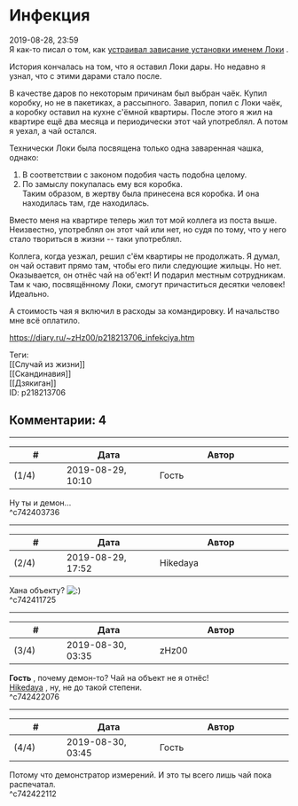 Инфекция
========

  
2019-08-28, 23:59  
 Я как-то писал о том, как  [устраивал зависание установки именем Локи](Чайник%20Поппера)  .   
   
 История кончалась на том, что я оставил Локи дары. Но недавно я узнал, что с этими дарами стало после.   
   
 В качестве даров по некоторым причинам был выбран чаёк. Купил коробку, но не в пакетиках, а рассыпного. Заварил, попил с Локи чаёк, а коробку оставил на кухне с'ёмной квартиры. После этого я жил на квартире ещё два месяца и периодически этот чай употреблял. А потом я уехал, а чай остался.   
   
 Технически Локи была посвящена только одна заваренная чашка, однако:   
 1. В соответствии с законом подобия часть подобна целому.   
 2. По замыслу покупалась ему вся коробка.   
 Таким образом, в жертву была принесена вся коробка. И она находилась там, где находилась.   
   
 Вместо меня на квартире теперь жил тот мой коллега из поста выше. Неизвестно, употреблял он этот чай или нет, но судя по тому, что у него стало твориться в жизни -- таки употреблял.   
   
 Коллега, когда уезжал, решил с'ём квартиры не продолжать. Я думал, он чай оставит прямо там, чтобы его пили следующие жильцы. Но нет. Оказывается, он отнёс чай на об'ект! И подарил местным сотрудникам. Там к чаю, посвящённому Локи, смогут причаститься десятки человек! Идеально.   
   
 А стоимость чая я включил в расходы за командировку. И начальство мне всё оплатило.   
  
<https://diary.ru/~zHz00/p218213706_infekciya.htm>  
  
Теги:  
[[Случай из жизни]]  
[[Скандинавия]]  
[[Дзякиган]]  
ID: p218213706  


Комментарии: 4
--------------

  


---



|         #         |              Дата              |                     Автор                     |           ID           |
| --- | --- | --- | --- |
| (1/4) | 2019-08-29, 10:10 | Гость | c742403736 |

  
 Ну ты и демон...   
 ^c742403736

---



|         #         |              Дата              |                     Автор                     |           ID           |
| --- | --- | --- | --- |
| (2/4) | 2019-08-29, 17:52 | Hikedaya | c742411725 |

  
 Хана объекту? ![:)](http://static.diary.ru/picture/3.gif)   
 ^c742411725

---



|         #         |              Дата              |                     Автор                     |           ID           |
| --- | --- | --- | --- |
| (3/4) | 2019-08-30, 03:35 | zHz00 | c742422076 |

  
  **Гость**  , почему демон-то? Чай на объект не я отнёс!   
  [Hikedaya](http://hikedaya.diary.ru "Записная книжка")  , ну, не до такой степени.   
 ^c742422076

---



|         #         |              Дата              |                     Автор                     |           ID           |
| --- | --- | --- | --- |
| (4/4) | 2019-08-30, 03:45 | Гость | c742422112 |

  
 Потому что демонстратор измерений. И это ты всего лишь чай пока распечатал.   
 ^c742422112